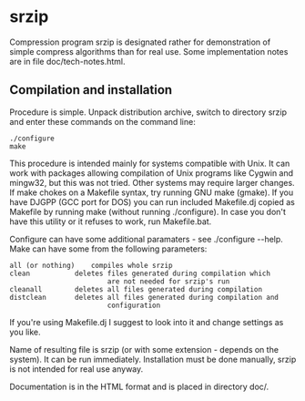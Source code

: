 # srzip

Compression program srzip is designated rather for demonstration of simple
compress algorithms than for real use. Some implementation notes are in file
doc/tech-notes.html.

## Compilation and installation

Procedure is simple. Unpack distribution archive, switch to directory srzip
and enter these commands on the command line:
```
./configure
make
```
This procedure is intended mainly for systems compatible with Unix. It can
work with packages allowing compilation of Unix programs like Cygwin and
mingw32, but this was not tried. Other systems may require larger changes.
If make chokes on a Makefile syntax, try running GNU make (gmake). If you
have DJGPP (GCC port for DOS) you can run included Makefile.dj copied as
Makefile by running make (without running ./configure). In case you don't
have this utility or it refuses to work, run Makefile.bat.

Configure can have some additional paramaters - see ./configure --help.
Make can have some from the following parameters:
```
all (or nothing)	compiles whole srzip
clean			deletes files generated during compilation which
                        are not needed for srzip's run
cleanall		deletes all files generated during compilation
distclean		deletes all files generated during compilation and
                        configuration
```
If you're using Makefile.dj I suggest to look into it and change settings as
you like.

Name of resulting file is srzip (or with some extension - depends on the
system). It can be run immediately. Installation must be done manually,
srzip is not intended for real use anyway.

Documentation is in the HTML format and is placed in directory doc/.
